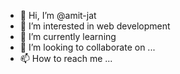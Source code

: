 - 👋 Hi, I’m @amit-jat
- 👀 I’m interested in web development
- 🌱 I’m currently learning 
- 💞️ I’m looking to collaborate on ...
- 📫 How to reach me ...

<!---
amit-jat/amit-jat is a ✨ special ✨ repository because its `README.md` (this file) appears on your GitHub profile.
You can click the Preview link to take a look at your changes.
--->
